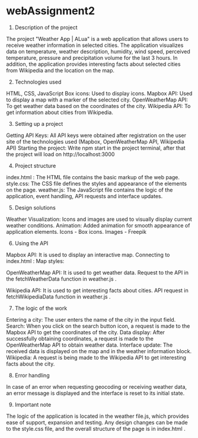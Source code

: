 # webAssignment2

1. Description of the project

The project "Weather App | ALua" is a web application that allows users to receive weather information in selected cities. The application visualizes data on temperature, weather description, humidity, wind speed, perceived temperature, pressure and precipitation volume for the last 3 hours. In addition, the application provides interesting facts about selected cities from Wikipedia and the location on the map.

2. Technologies used

HTML, CSS, JavaScript
Box icons: Used to display icons.
Mapbox API: Used to display a map with a marker of the selected city.
OpenWeatherMap API: To get weather data based on the coordinates of the city.
Wikipedia API: To get information about cities from Wikipedia.

3. Setting up a project

Getting API Keys:
All API keys were obtained after registration on the user site of the technologies used (Mapbox, OpenWeatherMap API, Wikipedia API)
Starting the project:
Write npm start in the project terminal, after that the project will load on http://localhost:3000

4. Project structure

index.html : The HTML file contains the basic markup of the web page.
style.css: The CSS file defines the styles and appearance of the elements on the page.
weather.js: The JavaScript file contains the logic of the application, event handling, API requests and interface updates.

5. Design solutions

Weather Visualization: Icons and images are used to visually display current weather conditions.
Animation: Added animation for smooth appearance of application elements.
Icons - Box icons.
Images - Freepik

6. Using the API

Mapbox API:
It is used to display an interactive map.
Connecting to index.html : <script src="https://apis.mapbox.com/mapbox-gl-js/v2.6.1/mapbox-gl .js"></script>
Map styles: <link href="https://api.mapbox.com/mapbox-gl-js/v2.6.1/mapbox-gl.css " rel="stylesheet" />

OpenWeatherMap API:
It is used to get weather data.
Request to the API in the fetchWeatherData function in weather.js .

Wikipedia API:
It is used to get interesting facts about cities.
API request in fetchWikipediaData function in weather.js .

7. The logic of the work

Entering a city: The user enters the name of the city in the input field.
Search: When you click on the search button icon, a request is made to the Mapbox API to get the coordinates of the city.
Data display: After successfully obtaining coordinates, a request is made to the OpenWeatherMap API to obtain weather data.
Interface update: The received data is displayed on the map and in the weather information block.
Wikipedia: A request is being made to the Wikipedia API to get interesting facts about the city.

8. Error handling

In case of an error when requesting geocoding or receiving weather data, an error message is displayed and the interface is reset to its initial state.

9. Important note

The logic of the application is located in the weather file.js, which provides ease of support, expansion and testing. Any design changes can be made to the style.css file, and the overall structure of the page is in index.html .





















